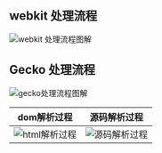 ## webkit 处理流程 

![webkit 处理流程图解](https://www.html5rocks.com/zh/tutorials/internals/howbrowserswork/webkitflow.png)  

## Gecko 处理流程 
![gecko处理流程图解](https://www.html5rocks.com/zh/tutorials/internals/howbrowserswork/image008.jpg)   


| dom解析过程 | 源码解析过程| 
|----------|:-------------:| 
|![html解析过程](https://www.html5rocks.com/zh/tutorials/internals/howbrowserswork/image011.png) | ![源码解析过程](https://www.html5rocks.com/zh/tutorials/internals/howbrowserswork/image013.png) |